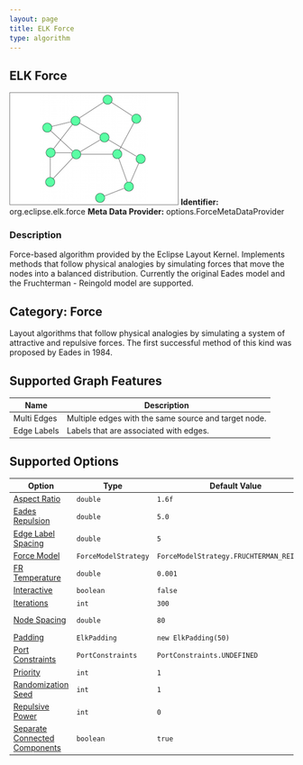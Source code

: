 ```yaml
---
layout: page
title: ELK Force
type: algorithm
---
```

## ELK Force

![](images/org-eclipse-elk-force_preview_force.png)
**Identifier:** org.eclipse.elk.force
**Meta Data Provider:** options.ForceMetaDataProvider

### Description

Force-based algorithm provided by the Eclipse Layout Kernel. Implements methods that follow physical analogies by simulating forces that move the nodes into a balanced distribution. Currently the original Eades model and the Fruchterman - Reingold model are supported.

## Category: Force

Layout algorithms that follow physical analogies by simulating a system of attractive and repulsive forces. The first successful method of this kind was proposed by Eades in 1984.

## Supported Graph Features

Name | Description
----|----
Multi Edges | Multiple edges with the same source and target node.
Edge Labels | Labels that are associated with edges.

## Supported Options

Option | Type | Default Value | Identifier
----|----|----|----
[Aspect Ratio](org-eclipse-elk-aspectRatio) | `double` | `1.6f` | org&#8203;.eclipse&#8203;.elk&#8203;.aspectRatio
[Eades Repulsion](org-eclipse-elk-force-repulsion) | `double` | `5.0` | org&#8203;.eclipse&#8203;.elk&#8203;.force&#8203;.repulsion
[Edge Label Spacing](org-eclipse-elk-spacing-edgeLabel) | `double` | `5` | org&#8203;.eclipse&#8203;.elk&#8203;.spacing&#8203;.edgeLabel
[Force Model](org-eclipse-elk-force-model) | `ForceModelStrategy` | `ForceModelStrategy.FRUCHTERMAN_REINGOLD` | org&#8203;.eclipse&#8203;.elk&#8203;.force&#8203;.model
[FR Temperature](org-eclipse-elk-force-temperature) | `double` | `0.001` | org&#8203;.eclipse&#8203;.elk&#8203;.force&#8203;.temperature
[Interactive](org-eclipse-elk-interactive) | `boolean` | `false` | org&#8203;.eclipse&#8203;.elk&#8203;.interactive
[Iterations](org-eclipse-elk-force-iterations) | `int` | `300` | org&#8203;.eclipse&#8203;.elk&#8203;.force&#8203;.iterations
[Node Spacing](org-eclipse-elk-spacing-nodeNode) | `double` | `80` | org&#8203;.eclipse&#8203;.elk&#8203;.spacing&#8203;.nodeNode
[Padding](org-eclipse-elk-padding) | `ElkPadding` | `new ElkPadding(50)` | org&#8203;.eclipse&#8203;.elk&#8203;.padding
[Port Constraints](org-eclipse-elk-portConstraints) | `PortConstraints` | `PortConstraints.UNDEFINED` | org&#8203;.eclipse&#8203;.elk&#8203;.portConstraints
[Priority](org-eclipse-elk-priority) | `int` | `1` | org&#8203;.eclipse&#8203;.elk&#8203;.priority
[Randomization Seed](org-eclipse-elk-randomSeed) | `int` | `1` | org&#8203;.eclipse&#8203;.elk&#8203;.randomSeed
[Repulsive Power](org-eclipse-elk-force-repulsivePower) | `int` | `0` | org&#8203;.eclipse&#8203;.elk&#8203;.force&#8203;.repulsivePower
[Separate Connected Components](org-eclipse-elk-separateConnectedComponents) | `boolean` | `true` | org&#8203;.eclipse&#8203;.elk&#8203;.separateConnectedComponents

